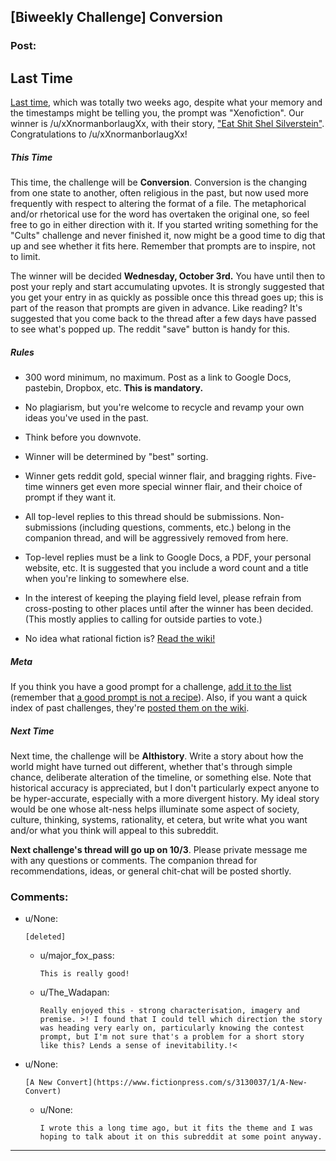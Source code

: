 ## [Biweekly Challenge] Conversion

### Post:

## Last Time

[Last time](https://www.reddit.com/r/rational/comments/97ofsb/biweekly_challenge_xenofiction), which was totally two weeks ago, despite what your memory and the timestamps might be telling you, the prompt was "Xenofiction". Our winner is /u/xXnormanborlaugXx, with their story, ["Eat Shit Shel Silverstein"](https://www.reddit.com/r/rational/comments/97ofsb/biweekly_challenge_xenofiction/e4agoid/). Congratulations to /u/xXnormanborlaugXx!

##### This Time

This time, the challenge will be **Conversion**. Conversion is the changing from one state to another, often religious in the past, but now used more frequently with respect to altering the format of a file. The metaphorical and/or rhetorical use for the word has overtaken the original one, so feel free to go in either direction with it. If you started writing something for the "Cults" challenge and never finished it, now might be a good time to dig that up and see whether it fits here. Remember that prompts are to inspire, not to limit.

The winner will be decided **Wednesday, October 3rd.** You have until then to post your reply and start accumulating upvotes. It is strongly suggested that you get your entry in as quickly as possible once this thread goes up; this is part of the reason that prompts are given in advance. Like reading? It's suggested that you come back to the thread after a few days have passed to see what's popped up. The reddit "save" button is handy for this.

##### Rules

* 300 word minimum, no maximum. Post as a link to Google Docs, pastebin, Dropbox, etc. **This is mandatory.**

* No plagiarism, but you're welcome to recycle and revamp your own ideas you've used in the past.

* Think before you downvote.

* Winner will be determined by "best" sorting.

* Winner gets reddit gold, special winner flair, and bragging rights. Five-time winners get even more special winner flair, and their choice of prompt if they want it.

* All top-level replies to this thread should be submissions. Non-submissions (including questions, comments, etc.) belong in the companion thread, and will be aggressively removed from here.

* Top-level replies must be a link to Google Docs, a PDF, your personal website, etc. It is suggested that you include a word count and a title when you're linking to somewhere else.

* In the interest of keeping the playing field level, please refrain from cross-posting to other places until after the winner has been decided. (This mostly applies to calling for outside parties to vote.)

* No idea what rational fiction is? [Read the wiki!](http://www.reddit.com/r/rational/wiki/index)

##### Meta

If you think you have a good prompt for a challenge, [add it to the list](https://docs.google.com/spreadsheets/d/1B6HaZc8FYkr6l6Q4cwBc9_-Yq1g0f_HmdHK5L1tbEbA/edit?usp=sharing) (remember that [a good prompt is not a recipe](http://www.reddit.com/r/WritingPrompts/wiki/prompts?src=RECIPE)). Also, if you want a quick index of past challenges, they're [posted them on the wiki](https://www.reddit.com/r/rational/wiki/weeklychallenge).

##### Next Time

Next time, the challenge will be **Althistory**. Write a story about how the world might have turned out different, whether that's through simple chance, deliberate alteration of the timeline, or something else. Note that historical accuracy is appreciated, but I don't particularly expect anyone to be hyper-accurate, especially with a more divergent history. My ideal story would be one whose alt-ness helps illuminate some aspect of society, culture, thinking, systems, rationality, et cetera, but write what you want and/or what you think will appeal to this subreddit.

**Next challenge's thread will go up on 10/3**. Please private message me with any questions or comments. The companion thread for recommendations, ideas, or general chit-chat will be posted shortly.

### Comments:

- u/None:
  ```
  [deleted]
  ```

  - u/major_fox_pass:
    ```
    This is really good!
    ```

  - u/The_Wadapan:
    ```
    Really enjoyed this - strong characterisation, imagery and premise. >! I found that I could tell which direction the story was heading very early on, particularly knowing the contest prompt, but I'm not sure that's a problem for a short story like this? Lends a sense of inevitability.!<
    ```

- u/None:
  ```
  [A New Convert](https://www.fictionpress.com/s/3130037/1/A-New-Convert)
  ```

  - u/None:
    ```
    I wrote this a long time ago, but it fits the theme and I was hoping to talk about it on this subreddit at some point anyway.
    ```

---

